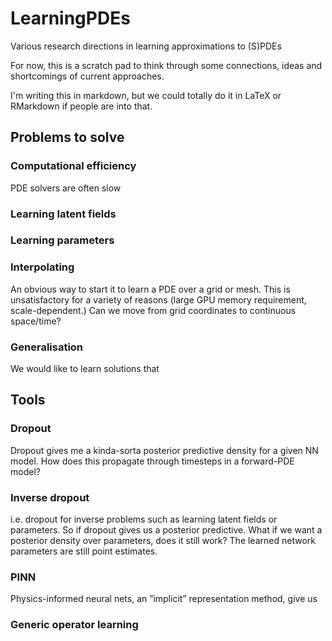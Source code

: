 # LearningPDEs

Various research directions in learning approximations to (S)PDEs

For now, this is a scratch pad to think through some connections, ideas and shortcomings of current approaches.

I'm writing this in markdown, but we could totally do it in LaTeX or RMarkdown if people are into that.

## Problems to solve

### Computational efficiency

PDE solvers are often slow

### Learning latent fields

### Learning parameters

### Interpolating

An obvious way to start it to learn a PDE over a grid or mesh.
This is unsatisfactory for a variety of reasons (large GPU memory requirement, scale-dependent.)
Can we move from grid coordinates to continuous space/time?

### Generalisation

We would like to learn solutions that 

## Tools

### Dropout

Dropout gives me a kinda-sorta posterior predictive density for a given NN model.
How does this propagate through timesteps in a forward-PDE model?

### Inverse dropout

i.e. dropout for inverse problems such as learning latent fields or parameters. So if dropout gives us a posterior predictive. What if we want a posterior density over parameters, does it still work? The learned network parameters are still point estimates.

### PINN

Physics-informed neural nets, an ”implicit” representation method, give us

### Generic operator learning
